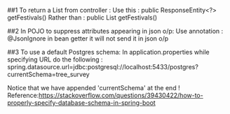##1 To return a List from controller :
Use this : public ResponseEntity<?> getFestivals()
Rather than : public List<MusicFestival> getFestivals()

##2 In POJO to suppress attributes appearing in json o/p:
Use annotation : @JsonIgnore in bean getter it will not send it in json o/p

##3 To use a default Postgres schema:
In application.properties while specifying URL do the following :
spring.datasource.url=jdbc:postgresql://localhost:5433/postgres?currentSchema=tree_survey

Notice that we have appended 'currentSchema' at the end !
Reference:https://stackoverflow.com/questions/39430422/how-to-properly-specify-database-schema-in-spring-boot
